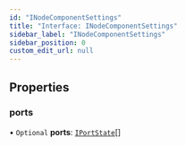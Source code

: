 ```yaml
---
id: "INodeComponentSettings"
title: "Interface: INodeComponentSettings"
sidebar_label: "INodeComponentSettings"
sidebar_position: 0
custom_edit_url: null
---
```


## Properties

### ports

• `Optional` **ports**: [`IPortState`](IPortState.md)[]
